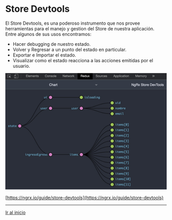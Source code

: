 # Store Devtools

El Store Devtools, es una poderoso instrumento que nos provee herramientas para el manejo y gestion del Store de nuestra aplicación. Entre algunos de sus usos encontramos:

- Hacer debugging de nuestro estado.
- Volver y Regresar a un punto del estado en particular.
- Exportar e Importar el estado.
- Visualizar como el estado reacciona a las acciones emitidas por el usuario.

<p float="left">
    <img src="ngrx-store-devtools.jpeg" alt="Workshop Redux en Angular con NgRx" width="550" />
</p>

[https://ngrx.io/guide/store-devtools](https://ngrx.io/guide/store-devtools)

---

[Ir al inicio](https://github.com/jreategui07/workshop-redux-angular-ngrx)
